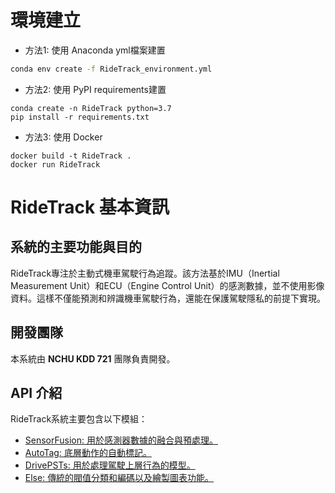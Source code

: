 # 環境建立
- 方法1: 使用 Anaconda yml檔案建置
```bash =
conda env create -f RideTrack_environment.yml
```

- 方法2: 使用 PyPI requirements建置
```bash=
conda create -n RideTrack python=3.7
pip install -r requirements.txt
```

- 方法3: 使用 Docker
```bash=
docker build -t RideTrack .
docker run RideTrack
```


# RideTrack 基本資訊

## 系統的主要功能與目的
RideTrack專注於主動式機車駕駛行為追蹤。該方法基於IMU（Inertial Measurement Unit）和ECU（Engine Control Unit）的感測數據，並不使用影像資料。這樣不僅能預測和辨識機車駕駛行為，還能在保護駕駛隱私的前提下實現。

## 開發團隊
本系統由 **NCHU KDD 721** 團隊負責開發。

## API 介紹
RideTrack系統主要包含以下模組：
* [SensorFusion: 用於感測器數據的融合與預處理。](./API_Documentation/SensorFusion.md)
* [AutoTag: 底層動作的自動標記。](./API_Documentation/AutoTag.md)
* [DrivePSTs: 用於處理駕駛上層行為的模型。](./API_Documentation/DrivePSTs.md)
* [Else: 傳統的閥值分類和編碼以及繪製圖表功能。](./API_Documentation/Else.md)
